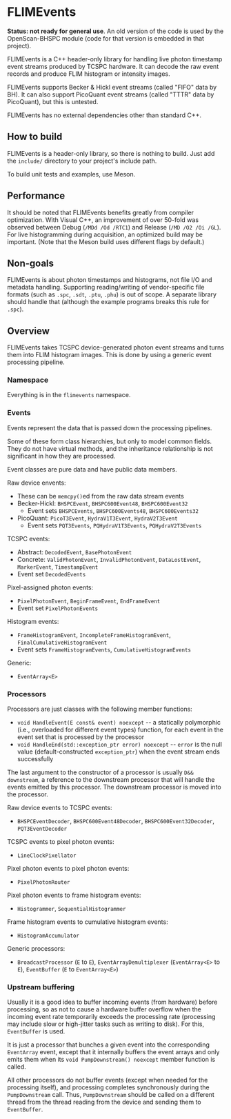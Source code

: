 # FLIMEvents

**Status: not ready for general use**. An old version of the code is used by
the OpenScan-BHSPC module (code for that version is embedded in that project).

FLIMEvents is a C++ header-only library for handling live photon timestamp
event streams produced by TCSPC hardware. It can decode the raw event records
and produce FLIM histogram or intensity images.

FLIMEvents supports Becker & Hickl event streams (called "FIFO" data by BH). It
can also support PicoQuant event streams (called "TTTR" data by PicoQuant), but
this is untested.

FLIMEvents has no external dependencies other than standard C++.

## How to build

FLIMEvents is a header-only library, so there is nothing to build. Just add the
`include/` directory to your project's include path.

To build unit tests and examples, use Meson.

## Performance

It should be noted that FLIMEvents benefits greatly from compiler optimization.
With Visual C++, an improvement of over 50-fold was observed between Debug
(`/MDd /Od /RTC1`) and Release (`/MD /O2 /Oi /GL`). For live histogramming
during acquisition, an optimized build may be important. (Note that the Meson
build uses different flags by default.)

## Non-goals

FLIMEvents is about photon timestamps and histograms, not file I/O and metadata
handling. Supporting reading/writing of vendor-specific file formats (such as
`.spc`, `.sdt`, `.ptu`, `.phu`) is out of scope. A separate library should
handle that (although the example programs breaks this rule for `.spc`).

## Overview

FLIMEvents takes TCSPC device-generated photon event streams and turns them
into FLIM histogram images. This is done by using a generic event processing
pipeline.

### Namespace

Everything is in the `flimevents` namespace.

### Events

Events represent the data that is passed down the processing pipelines.

Some of these form class hierarchies, but only to model common fields. They do
not have virtual methods, and the inheritance relationship is not significant
in how they are processed.

Event classes are pure data and have public data members.

Raw device envents:

- These can be `memcpy()`ed from the raw data stream events
- Becker-Hickl: `BHSPCEvent`, `BHSPC600Event48`, `BHSPC600Event32`
  - Event sets `BHSPCEvents`, `BHSPC600Events48`, `BHSPC600Events32`
- PicoQuant: `PicoT3Event`, `HydraV1T3Event`, `HydraV2T3Event`
  - Event sets `PQT3Events`, `PQHydraV1T3Events`, `PQHydraV2T3Events`

TCSPC events:

- Abstract: `DecodedEvent`, `BasePhotonEvent`
- Concrete: `ValidPhotonEvent`, `InvalidPhotonEvent`, `DataLostEvent`,
  `MarkerEvent`, `TimestampEvent`
- Event set `DecodedEvents`

Pixel-assigned photon events:

- `PixelPhotonEvent`, `BeginFrameEvent`, `EndFrameEvent`
- Event set `PixelPhotonEvents`

Histogram events:

- `FrameHistogramEvent`, `IncompleteFrameHistogramEvent`,
  `FinalCumulativeHistogramEvent`
- Event sets `FrameHistogramEvents`, `CumulativeHistogramEvents`

Generic:

- `EventArray<E>`

### Processors

Processors are just classes with the following member functions:

- `void HandleEvent(E const& event) noexcept` -- a statically polymorphic
  (i.e., overloaded for different event types) function, for each event in the
  event set that is processed by the processor
- `void HandleEnd(std::exception_ptr error) noexcept` -- `error` is the null
  value (default-constructed `exception_ptr`) when the event stream ends
  successfully

The last argument to the constructor of a processor is usually `D&&
downstream`, a reference to the downstream processor that will handle the
events emitted by this processor. The downstream processor is moved into the
processor.

Raw device events to TCSPC events:

- `BHSPCEventDecoder`, `BHSPC600Event48Decoder`, `BHSPC600Event32Decoder`,
  `PQT3EventDecoder`

TCSPC events to pixel photon events:

- `LineClockPixellator`

Pixel photon events to pixel photon events:

- `PixelPhotonRouter`

Pixel photon events to frame histogram events:

- `Histogrammer`, `SequentialHistogrammer`

Frame histogram events to cumulative histogram events:

- `HistogramAccumulator`

Generic processors:

- `BroadcastProcessor` (`E` to `E`), `EventArrayDemultiplexer` (`EventArray<E>`
  to `E`), `EventBuffer` (`E` to `EventArray<E>`)

### Upstream buffering

Usually it is a good idea to buffer incoming events (from hardware) before
processing, so as not to cause a hardware buffer overflow when the incoming
event rate temporarily exceeds the processing rate (processing may include slow
or high-jitter tasks such as writing to disk). For this, `EventBuffer` is used.

It is just a processor that bunches a given event into the corresponding
`EventArray` event, except that it internally buffers the event arrays and only
emits them when its `void PumpDownstream() noexcept` member function is called.

All other processors do not buffer events (except when needed for the
processing itself), and processing completes synchronously during the
`PumpDownstream` call. Thus, `PumpDownstream` should be called on a different
thread from the thread reading from the device and sending them to
`EventBuffer`.
